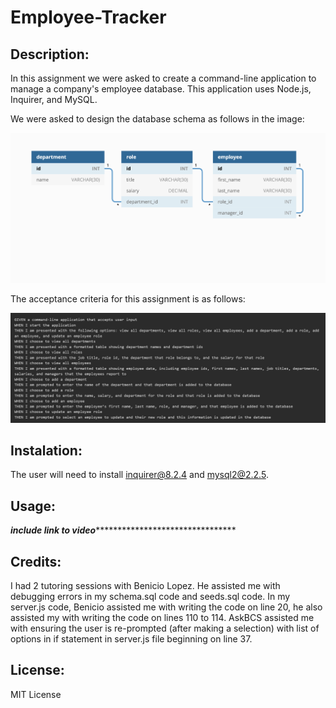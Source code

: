 # Employee-Tracker

## Description:
In this assignment we were asked to create a command-line application to manage a company's employee database. This application uses Node.js, Inquirer, and MySQL.

We were asked to design the database schema as follows in the image:

![schema diagram](./assets/image.png)

The acceptance criteria for this assignment is as follows:

![accpetance criteria](./assets/criteria.png)

## Instalation:
The user will need to install inquirer@8.2.4 and mysql2@2.2.5.

## Usage:
*******************************************************************include link to video***************************************************************************************************

## Credits:
I had 2 tutoring sessions with Benicio Lopez. He assisted me with debugging errors in my schema.sql code and seeds.sql code. In my server.js code, Benicio assisted me with writing the code on line 20, he also assisted my with writing the code on lines 110 to 114.
AskBCS assisted me with ensuring the user is re-prompted (after making a selection) with list of options in if statement in server.js file beginning on line 37.

## License:
MIT License

